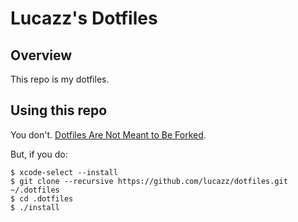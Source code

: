 # Lucazz's Dotfiles

## Overview

This repo is my dotfiles.

## Using this repo

You don't. [Dotfiles Are Not Meant to Be Forked](http://www.anishathalye.com/2014/08/03/managing-your-dotfiles/).

But, if you do:

    $ xcode-select --install
    $ git clone --recursive https://github.com/lucazz/dotfiles.git  ~/.dotfiles
    $ cd .dotfiles
    $ ./install
